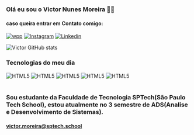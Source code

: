 
### Olá eu sou o Victor Nunes Moreira 👋🏻

#### caso queira entrar em Contato comigo:
[![wpp](	https://img.shields.io/badge/WhatsApp-25D366?style=for-the-badge&logo=whatsapp&logoColor=white)](https://wa.me/551198993913)
[![Instagram](https://img.shields.io/badge/Instagram-E4405F?style=for-the-badge&logo=instagram&logoColor=white)](https://www.instagram.com/vitinz.__/)
[![Linkedin](https://img.shields.io/badge/LinkedIn-0077B5?style=for-the-badge&logo=linkedin&logoColor=white)](https://www.linkedin.com/in/victor-nunes-moreira-b4a437281/)


![Victor GitHub stats](https://github-readme-stats.vercel.app/api?username=V1ctorNunes&show_icons=true&theme=blue_navy)

### Tecnologias do meu dia

<div style="display: inline_block">
  <img align="center" alt="HTML5" src="https://img.shields.io/badge/JavaScript-F7DF1E?style=for-the-badge&logo=javascript&logoColor=black">
  <img align="center" alt="HTML5" src="https://img.shields.io/badge/C%2B%2B-00599C?style=for-the-badge&logo=c%2B%2B&logoColor=white">
  <img align="center" alt="HTML5" src="https://img.shields.io/badge/Node.js-43853D?style=for-the-badge&logo=node.js&logoColor=white">
  <img align="center" alt="HTML5" src="https://img.shields.io/badge/Java-ED8B00?style=for-the-badge&logo=openjdk&logoColor=white">
  <img align="center" alt="HTML5" src="https://img.shields.io/badge/Spring-6DB33F?style=for-the-badge&logo=spring&logoColor=white">
</div> <br/>

### Sou estudante da Faculdade de Tecnologia SPTech(São Paulo Tech School), estou atualmente no 3 semestre de ADS(Analise e Desenvolvimento de Sistemas).

#### victor.moreira@sptech.school
